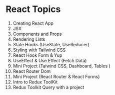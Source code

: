 # React Topics

1. Creating React App
2. JSX
3. Components and Props
4. Rendering Lists
5. State Hooks (UseState, UseReducer)
6. Styling with Tailwind CSS
7. React Hook Form & Yup
8. UseEffect & Use Effect (Fetch Data)
9. Mini Project (Taiwind CSS, Dashboard, Tables )
10. React Router Dom
11. Mini Project (React Router & React Forms)
12. Intro to Redux ToolKit
13. Redux Toolkit Query with a project
